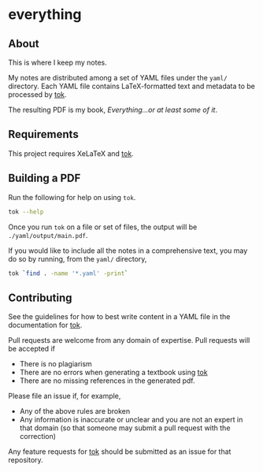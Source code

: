 # everything

## About

This is where I keep my notes.

My notes are distributed among a set of YAML files under the `yaml/`
directory.
Each YAML file contains LaTeX-formatted text and metadata to be
processed by [tok](https://github.com/vgandari/tok).

The resulting PDF is my book, _Everything...or at least some of it_.

## Requirements

This project requires XeLaTeX and
[tok](https://github.com/vgandari/tok).

## Building a PDF

Run the following for help on using `tok`.

```sh
tok --help
```

Once you run `tok` on a file or set of files, the output will be
`./yaml/output/main.pdf`.

If you would like to include all the notes in a comprehensive text,
you may do so by running, from the `yaml/` directory,

```sh
tok `find . -name '*.yaml' -print`
```

## Contributing

See the guidelines for how to best write content in a YAML file in the
documentation for [tok](https://github.com/vgandari/tok).

Pull requests are welcome from any domain of expertise.
Pull requests will be accepted if

- There is no plagiarism
- There are no errors when generating a textbook using
  [tok](https://github.com/vgandari/tok)
- There are no missing references in the generated pdf.

Please file an issue if, for example,

- Any of the above rules are broken
- Any information is inaccurate or unclear and you are not an expert in
  that domain (so that someone may submit a pull request with the
  correction)

Any feature requests for [tok](https://github.com/vgandari/tok) should
be submitted as an issue for that repository.
